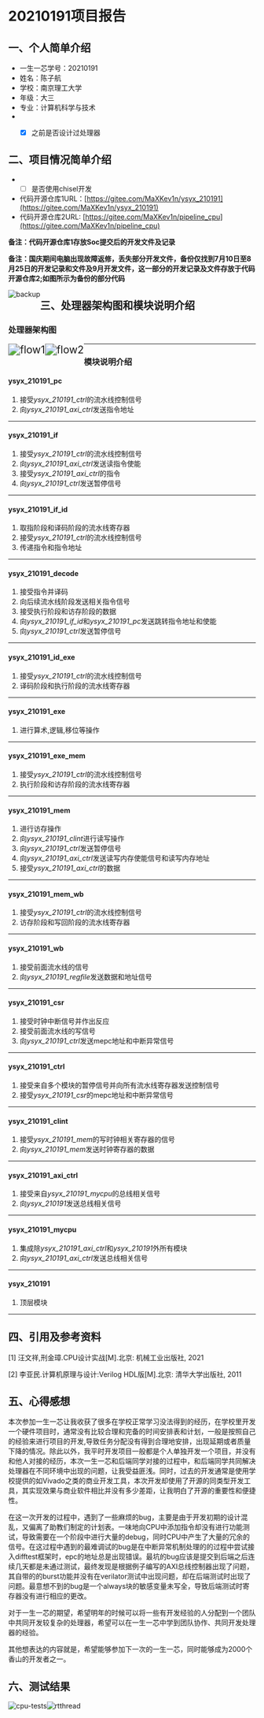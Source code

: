 # 20210191项目报告

## 一、个人简单介绍

* 一生一芯学号：20210191
* 姓名：陈子航
* 学校：南京理工大学
* 年级：大三
* 专业：计算机科学与技术
* - [x] 之前是否设计过处理器



## 二、项目情况简单介绍

* - [ ] 是否使用chisel开发

* 代码开源仓库1URL：[https://gitee.com/MaXKev1n/ysyx_210191](https://gitee.com/MaXKev1n/ysyx_210191)
* 代码开源仓库2URL:   [https://gitee.com/MaXKev1n/pipeline_cpu](https://gitee.com/MaXKev1n/pipeline_cpu)

**备注：代码开源仓库1存放Soc提交后的开发文件及记录**

**备注：国庆期间电脑出现故障返修，丢失部分开发文件，备份仅找到7月10日至8月25日的开发记录和文件及9月开发文件，这一部分的开发记录及文件存放于代码开源仓库2;如图所示为备份的部分代码**

<img src="/picture/backup.png" alt="backup" style="zoom:100%;float:left" />




## 三、处理器架构图和模块说明介绍

### 处理器架构图

<img src="/picture/flow1.png" alt="flow1" style="zoom:150%;float:left" />

<img src="/picture/flow2.png" alt="flow2" style="zoom:150%;float:left" />

---

### 模块说明介绍

#### ysyx_210191_pc

1. 接受*ysyx_210191_ctrl*的流水线控制信号
2. 向*ysyx_210191_axi_ctrl*发送指令地址

------

#### ysyx_210191_if

1. 接受*ysyx_210191_ctrl*的流水线控制信号
2. 向*ysyx_210191_axi_ctrl*发送读指令使能
3. 接受*ysyx_210191_axi_ctrl*的指令
4. 向*ysyx_210191_ctrl*发送暂停信号

-----

#### ysyx_210191_if_id

1. 取指阶段和译码阶段的流水线寄存器
2. 接受*ysyx_210191_ctrl*的流水线控制信号
3. 传递指令和指令地址

-------

#### ysyx_210191_decode

1. 接受指令并译码
2. 向后续流水线阶段发送相关指令信号
3. 接受执行阶段和访存阶段的数据
4. 向*ysyx_210191_if_id*和*ysyx_210191_pc*发送跳转指令地址和使能
5. 向*ysyx_210191_ctrl*发送暂停信号

------

#### ysyx_210191_id_exe

1. 接受*ysyx_210191_ctrl*的流水线控制信号
2. 译码阶段和执行阶段的流水线寄存器

------

#### ysyx_210191_exe

1. 进行算术,逻辑,移位等操作

------

#### ysyx_210191_exe_mem

1. 接受*ysyx_210191_ctrl*的流水线控制信号
2. 执行阶段和访存阶段的流水线寄存器

------

#### ysyx_210191_mem

1. 进行访存操作
2. 向*ysyx_210191_clint*进行读写操作
3. 向*ysyx_210191_ctrl*发送暂停信号
4. 向*ysyx_210191_axi_ctrl*发送读写内存使能信号和读写内存地址
5. 接受*ysyx_210191_axi_ctrl*的数据

------

#### ysyx_210191_mem_wb

1. 接受*ysyx_210191_ctrl*的流水线控制信号
2. 访存阶段和写回阶段的流水线寄存器

------

#### ysyx_210191_wb

1. 接受前面流水线的信号
2. 向*ysyx_210191_regfile*发送数据和地址信号

---

#### ysyx_210191_csr

1. 接受时钟中断信号并作出反应
2. 接受前面流水线的写信号
3. 向*ysyx_210191_ctrl*发送mepc地址和中断异常信号

---

#### ysyx_210191_ctrl

1. 接受来自多个模块的暂停信号并向所有流水线寄存器发送控制信号
2. 接受*ysyx_210191_csr*的mepc地址和中断异常信号

----

#### ysyx_210191_clint

1. 接受*ysyx_210191_mem*的写时钟相关寄存器的信号
2. 向*ysyx_210191_mem*发送时钟寄存器的数据

---

#### ysyx_210191_axi_ctrl

1. 接受来自*ysyx_210191_mycpu*的总线相关信号
2. 向*ysyx_210191*发送总线相关信号

---

#### ysyx_210191_mycpu

1. 集成除*ysyx_210191_axi_ctrl*和*ysyx_210191*外所有模块
2. 向*ysyx_210191_axi_ctrl*发送总线相关信号

---

#### ysyx_210191

1. 顶层模块

---



## 四、引用及参考资料

[1] 汪文祥,刑金璋.CPU设计实战[M].北京: 机械工业出版社, 2021

[2] 李亚民.计算机原理与设计:Verilog HDL版[M].北京: 清华大学出版社, 2011



## 五、心得感想

​		本次参加一生一芯让我收获了很多在学校正常学习没法得到的经历，在学校里开发一个硬件项目时，通常没有比较合理和完备的时间安排表和计划，一般是按照自己的经验来进行项目的开发,导致任务分配没有得到合理地安排，出现延期或者质量下降的情况。除此以外，我平时开发项目一般都是个人单独开发一个项目，并没有和他人对接的经历，本次一生一芯和后端同学对接的过程中，和后端同学共同解决处理器在不同环境中出现的问题，让我受益匪浅。同时，过去的开发通常是使用学校提供的如Vivado之类的商业开发工具，本次开发却使用了开源的同类型开发工具，其实现效果与商业软件相比并没有多少差距，让我明白了开源的重要性和便捷性。

​		在这一次开发的过程中，遇到了一些麻烦的bug，主要是由于开发初期的设计混乱，又偏离了助教们制定的计划表。一味地向CPU中添加指令却没有进行功能测试，导致需要在一个阶段中进行大量的debug，同时CPU中产生了大量的冗余的信号。在这过程中遇到的最难调试的bug是在中断异常机制处理的的过程中尝试接入difftest框架时，epc的地址总是出现错误。最坑的bug应该是提交到后端之后连续几天都是未通过测试，最终发现是根据例子编写的AXI总线控制器出现了问题，其自带的的burst功能并没有在verilator测试中出现问题，却在后端测试时出现了问题。最意想不到的bug是一个always块的敏感变量未写全，导致后端测试时寄存器没有进行相应的更改。

​		对于一生一芯的期望，希望明年的时候可以将一些有开发经验的人分配到一个团队中共同开发较复杂的处理器，希望可以在一生一芯中学到团队协作、共同开发处理器的经验。

​		其他想表达的内容就是，希望能够参加下一次的一生一芯，同时能够成为2000个香山的开发者之一。



## 六、测试结果

<img src="/picture/reg-testing.png" alt="cpu-tests" style="zoom:100%;float:left" />

<img src="/picture/rtthread-loader.png" alt="rtthread" style="zoom:100%;float:left" />


